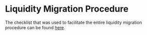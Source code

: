 # Liquidity Migration Procedure

The checklist that was used to facilitate the entire liquidity migration procedure can be found [here](https://docs.google.com/spreadsheets/d/1Br2VhvY1LTWc9A02my1mxew1R7C-TFVeuQr3XzQ1tao/edit?usp=sharing).
